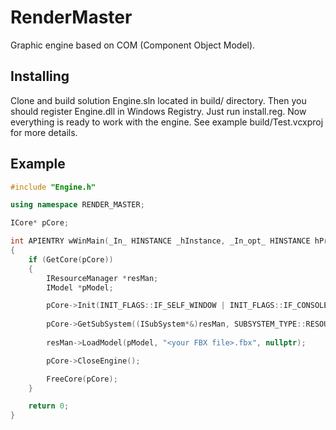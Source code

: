 # RenderMaster

Graphic engine based on COM (Component Object Model). 

## Installing
Clone and build solution Engine.sln located in build/ directory. Then you should register Engine.dll in Windows Registry. Just run install.reg.
Now everything is ready to work with the engine. See example build/Test.vcxproj for more details.

## Example
```cpp
#include "Engine.h"

using namespace RENDER_MASTER;

ICore* pCore;

int APIENTRY wWinMain(_In_ HINSTANCE _hInstance, _In_opt_ HINSTANCE hPrevInstance, _In_ LPWSTR lpCmdLine, _In_ int nCmdShow)
{	
	if (GetCore(pCore))
	{
		IResourceManager *resMan;
		IModel *pModel;

		pCore->Init(INIT_FLAGS::IF_SELF_WINDOW | INIT_FLAGS::IF_CONSOLE, nullptr, "<full path for all your assets>");
				
		pCore->GetSubSystem((ISubSystem*&)resMan, SUBSYSTEM_TYPE::RESOURCE_MANAGER);
			
		resMan->LoadModel(pModel, "<your FBX file>.fbx", nullptr);

		pCore->CloseEngine();

		FreeCore(pCore);
	}

	return 0;
}
```

